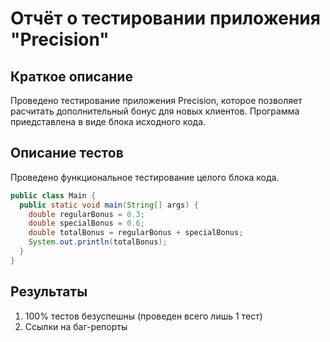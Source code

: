 # Отчёт о тестировании приложения "Precision"

## Краткое описание

Проведено тестирование приложения Precision, которое позволяет расчитать дополнительный бонус для новых клиентов. 
Программа приедставлена в виде блока исходного кода.

## Описание тестов

Проведено функциональное тестирование целого блока кода.
```java
public class Main {
  public static void main(String[] args) {
    double regularBonus = 0.3;
    double specialBonus = 0.6;
    double totalBonus = regularBonus + specialBonus;
    System.out.println(totalBonus);
  }
}
```

## Результаты

1. 100% тестов безуспешны (проведен всего лишь 1 тест)
2. Ссылки на баг-репорты

